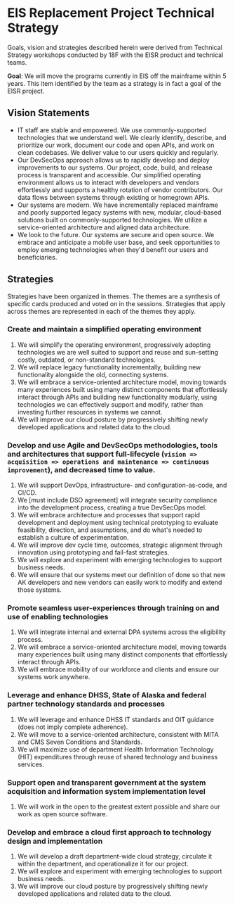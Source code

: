 # EIS Replacement Project Technical Strategy
Goals, vision and strategies described herein were derived from Technical Strategy workshops conducted by 18F with the EISR product and technical teams.

**Goal**:  We will move the programs currently in EIS off the mainframe within 5 years.  This item identified by the team as a strategy is in fact a goal of the EISR project.

## Vision Statements
* IT staff are stable and empowered.  We use commonly-supported technologies that we understand well.  We clearly identify, describe, and prioritize our work, document our code and open APIs, and work on clean codebases.  We deliver value to our users quickly and regularly.
* Our DevSecOps approach allows us to rapidly develop and deploy improvements to our systems. Our project, code, build, and release process is transparent and accessible. Our simplified operating environment allows us to interact with developers and vendors effortlessly and supports a healthy rotation of vendor contributors. Our data flows between systems through existing or homegrown APIs.
* Our systems are modern.  We have incrementally replaced mainframe and poorly supported legacy systems with new, modular, cloud-based solutions built on commonly-supported technologies.  We utilize a service-oriented architecture and aligned data architecture.
* We look to the future.  Our systems are secure and open source. We embrace and anticipate a mobile user base, and seek opportunities to employ emerging technologies when they'd benefit our users and beneficiaries.

## Strategies
Strategies have been organized in themes. The themes are a synthesis of specific cards produced and voted on in the sessions. Strategies that apply across themes are represented in each of the themes they apply.

### Create and maintain a simplified operating environment
1.  We will simplify the operating environment, progressively adopting technologies we are well suited to support and reuse and sun-setting costly, outdated, or non-standard technologies.
2.  We will replace legacy functionality incrementally, building new functionality alongside the old, connecting systems.
3.  We will embrace a service-oriented architecture model, moving towards many experiences built using many distinct components that effortlessly interact through APIs and building new functionality modularly, using technologies we can effectively support and modify, rather than investing further resources in systems we cannot.
4.  We will improve our cloud posture by progressively shifting newly developed applications and related data to the cloud.

### Develop and use Agile and DevSecOps methodologies, tools and architectures that support full-lifecycle (`vision => acquisition => operations and maintenance => continuous improvement`), and decreased time to value.
1.  We will support DevOps, infrastructure- and configuration-as-code, and CI/CD.
2.  We [must include DSO agreement] will integrate security compliance into the development process, creating a true DevSecOps model.
3.  We will embrace architecture and processes that support rapid development and deployment using technical prototyping to evaluate feasibility, direction, and assumptions, and do what's needed to establish a culture of experimentation.
4.   We will improve dev cycle time, outcomes, strategic alignment through innovation using prototyping and fail-fast strategies.
5.  We will explore and experiment with emerging technologies to support business needs.
6.   We will ensure that our systems meet our definition of done so that new AK developers and new vendors can easily work to modify and extend those systems.

### Promote seamless user-experiences through training on and use of enabling technologies
1.  We will integrate internal and external DPA systems across the eligibility process.
2.  We will embrace a service-oriented architecture model, moving towards many experiences built using many distinct components that effortlessly interact through APIs.
3.  We will embrace mobility of our workforce and clients and ensure our systems work anywhere.

### Leverage and enhance DHSS, State of Alaska and federal partner technology standards and processes
1.  We will leverage and enhance DHSS IT standards and OIT guidance (does not imply complete adherence).
2.  We will move to a service-oriented architecture, consistent with MITA and CMS Seven Conditions and Standards.
3.  We will maximize use of department Health Information Technology (HIT) expenditures through reuse of shared technology and business services.

### Support open and transparent government at the system acquisition and information system implementation level
1.  We will work in the open to the greatest extent possible and share our work as open source software.

### Develop and embrace a cloud first approach to technology design and implementation
1.  We will develop a draft department-wide cloud strategy, circulate it within the department, and operationalize it for our project.
2.  We will explore and experiment with emerging technologies to support business needs.
3.  We will improve our cloud posture by progressively shifting newly developed applications and related data to the cloud.
